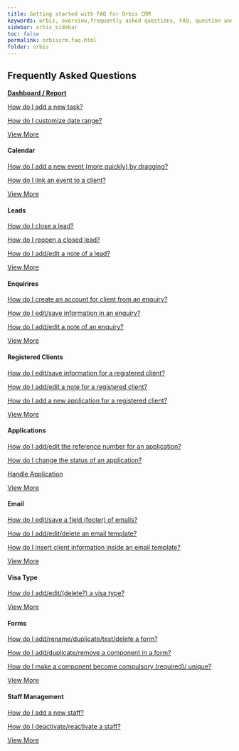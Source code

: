 ```yaml
---
title: Getting started with FAQ for Orbis CRM
keywords: orbis, overview,frequently asked questions, FAQ, question and answer, collapsible sections, expand, collapse
sidebar: orbis_sidebar
toc: false
permalink: orbiscrm.faq.html
folder: orbis
---
```

<div class="row">
    <div class="col-lg-12">
        <h2 class="page-header">Frequently Asked Questions</h2>
    </div>
    <div class="row">
        <div class="col-md-6 col-sm-6">
            <div class="panel panel-default text-center">
                <div class="panel-heading">
                    <b>
                        <a class="fa-black-tie" href="orbiscrm.faq.dashboard_report.html" rel="noopener">Dashboard / Report</a>
                    </b>   
                </div>
                <div class="panel-body">
                    <p>
                        <a href="orbis_dashboard_report.html#how-do-i-add-a-new-task">
                            How do I add a new task?
                        </a>
                    </p>
                    <p>
                        <a href="orbis_dashboard_report.html#how-do-i-customize-date-range">
                            How do I customize date range?
                        </a>
                    </p>
                    <p>
                    </p>
                    <a href="orbis_dashboard_report.html" class="btn btn-primary">View More</a>
                </div>
            </div>
        </div>
        <div class="col-md-6 col-sm-6">
        <div class="panel panel-default text-center">
            <div class="panel-heading">
                <h4>Calendar</h4>
            </div>
            <div class="panel-body">
                <p>
                    <a href="orbis_dashboard_report.html#how-do-i-add-a-new-task">
                        How do I add a new event (more quickly) by dragging?
                    </a>
                </p>
                <p>
                    <a href="orbis_dashboard_report.html#how-do-i-customize-date-range">
                        How do I link an event to a client?
                    </a>
                </p>
                <p>
                </p>
                <a href="orbis_dashboard_report.html" class="btn btn-primary">View More</a>
            </div>
        </div>
    </div>        
    </div>
    <div class="row">
        <div class="col-md-6 col-sm-6">
            <div class="panel panel-default text-center">
                <div class="panel-heading">
                    <h4>Leads</h4>
                </div>
                <div class="panel-body">
                    <p>
                        <a href="orbis_dashboard_report.html#how-do-i-add-a-new-task">
                            How do I close a lead?
                        </a>
                    </p>
                    <p>
                        <a href="orbis_dashboard_report.html#how-do-i-customize-date-range">
                            How do I reopen a closed lead?
                        </a>
                    </p>
                    <p>
                        <a href="orbis_dashboard_report.html#how-do-i-customize-date-range">
                            How do I add/edit a note of a lead?
                        </a>
                    </p>
                    <a href="orbis_dashboard_report.html" class="btn btn-primary">View More</a>
                </div>
            </div>
        </div>
        <div class="col-md-6 col-sm-6">
        <div class="panel panel-default text-center">
            <div class="panel-heading">
                <h4>Enquirires</h4>
            </div>
            <div class="panel-body">
                <p>
                    <a href="orbis_dashboard_report.html#how-do-i-add-a-new-task">
                        How do I create an account for client from an enquiry?
                    </a>
                </p>
                <p>
                    <a href="orbis_dashboard_report.html#how-do-i-customize-date-range">
                        How do I edit/save information in an enquiry?
                    </a>
                </p>
                <p>
                    <a href="orbis_dashboard_report.html#how-do-i-customize-date-range">
                        How do I add/edit a note of an enquiry?
                    </a>
                </p>
                <a href="orbis_dashboard_report.html" class="btn btn-primary">View More</a>
            </div>
        </div>
    </div>
    </div>
    <div class="row">
        <div class="col-md-6 col-sm-6">
            <div class="panel panel-default text-center">
                <div class="panel-heading">
                    <h4>Registered Clients</h4>
                </div>
                <div class="panel-body">
                    <p>
                        <a href="orbis_dashboard_report.html#how-do-i-add-a-new-task">
                            How do I edit/save information for a registered client?
                        </a>
                    </p>
                    <p>
                        <a href="orbis_dashboard_report.html#how-do-i-customize-date-range">
                            How do I add/edit a note for a registered client?
                        </a>
                    </p>
                    <p>
                        <a href="orbis_dashboard_report.html#how-do-i-customize-date-range">
                            How do I add a new application for a registered client?
                        </a>
                    </p>
                    <a href="orbis_dashboard_report.html" class="btn btn-primary">View More</a>
                </div>
            </div>
        </div>
        <div class="col-md-6 col-sm-6">
        <div class="panel panel-default text-center">
            <div class="panel-heading">
                <h4>Applications</h4>
            </div>
            <div class="panel-body">
                <p>
                    <a href="orbis_dashboard_report.html#how-do-i-add-a-new-task">
                        How do I add/edit the reference number for an application?
                    </a>
                </p>
                <p>
                    <a href="orbis_dashboard_report.html#how-do-i-customize-date-range">
                        How do I change the status of an application?
                    </a>
                </p>
                <p>
                    <a href="orbis_dashboard_report.html#how-do-i-customize-date-range">
                        Handle Application
                    </a>
                </p>
                <a href="orbis_dashboard_report.html" class="btn btn-primary">View More</a>
            </div>
        </div>
    </div>
    </div>
    <div class="row">
        <div class="col-md-6 col-sm-6">
            <div class="panel panel-default text-center">
                <div class="panel-heading">
                    <h4>Email</h4>
                </div>
                <div class="panel-body">
                    <p>
                        <a href="orbis_dashboard_report.html#how-do-i-add-a-new-task">
                            How do I edit/save a field (footer) of emails?
                        </a>
                    </p>
                    <p>
                        <a href="orbis_dashboard_report.html#how-do-i-customize-date-range">
                            How do I add/edit/delete an email template?
                        </a>
                    </p>
                    <p>
                        <a href="orbis_dashboard_report.html#how-do-i-customize-date-range">
                            How do I insert client information inside an email template?
                        </a>
                    </p>
                    <a href="orbis_dashboard_report.html" class="btn btn-primary">View More</a>
                </div>
            </div>
        </div>
        <div class="col-md-6 col-sm-6">
        <div class="panel panel-default text-center">
            <div class="panel-heading">
                <h4>Visa Type</h4>
            </div>
            <div class="panel-body">
                <p>
                    <a href="orbis_dashboard_report.html#how-do-i-add-a-new-task">
                        How do I add/edit/(delete?) a visa type?
                    </a>
                </p>
                <p>                        
                </p>
                <p>
                </p>
                <a href="orbis_dashboard_report.html" class="btn btn-primary">View More</a>
            </div>
        </div>
    </div>
    </div>        
    <div class="row">
        <div class="col-md-6 col-sm-6">
            <div class="panel panel-default text-center">
                <div class="panel-heading">
                    <h4>Forms</h4>
                </div>
                <div class="panel-body">
                    <p>
                        <a href="orbis_dashboard_report.html#how-do-i-add-a-new-task">
                            How do I add/rename/duplicate/test/delete a form?
                        </a>
                    </p>
                    <p>
                        <a href="orbis_dashboard_report.html#how-do-i-customize-date-range">
                            How do I add/duplicate/remove a component in a form?
                        </a>
                    </p>
                    <p>
                        <a href="orbis_dashboard_report.html#how-do-i-customize-date-range">
                            How do I make a component become compulsory (required)/ unique?
                        </a>
                    </p>
                    <a href="orbis_dashboard_report.html" class="btn btn-primary">View More</a>
                </div>
            </div>
        </div>
        <div class="col-md-6 col-sm-6">
        <div class="panel panel-default text-center">
            <div class="panel-heading">
                <h4>Staff Management</h4>
            </div>
            <div class="panel-body">
                <p>
                    <a href="orbis_dashboard_report.html#how-do-i-add-a-new-task">
                        How do I add a new staff?
                    </a>
                </p>
                <p>
                    <a href="orbis_dashboard_report.html#how-do-i-customize-date-range">
                        How do I deactivate/reactivate a staff?
                    </a>
                </p>
                <p>
                </p>
                <a href="orbis_dashboard_report.html" class="btn btn-primary">View More</a>
            </div>
        </div>
    </div>
    </div>
</div>


